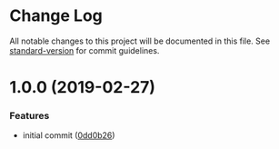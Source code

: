 # Change Log

All notable changes to this project will be documented in this file. See [standard-version](https://github.com/conventional-changelog/standard-version) for commit guidelines.

<a name="1.0.0"></a>
# 1.0.0 (2019-02-27)


### Features

* initial commit ([0dd0b26](https://github.com/moxystudio/js-pico-signals/commit/0dd0b26))

